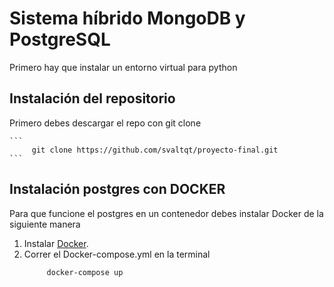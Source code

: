 # Sistema híbrido MongoDB y PostgreSQL
Primero hay que instalar un entorno virtual para python

## Instalación del repositorio 
Primero debes descargar el repo con git clone
    
    ```
         git clone https://github.com/svaltqt/proyecto-final.git
    ```

## Instalación postgres con DOCKER 
Para que funcione el postgres en un contenedor debes instalar Docker de la siguiente manera

1. Instalar [Docker](https://www.docker.com).
2. Correr el Docker-compose.yml en la terminal
    ```
         docker-compose up 
    ```